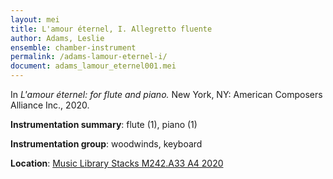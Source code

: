 ```yaml
---
layout: mei
title: L'amour éternel, I. Allegretto fluente
author: Adams, Leslie
ensemble: chamber-instrument
permalink: /adams-lamour-eternel-i/
document: adams_lamour_eternel001.mei
---
```


In *L'amour éternel: for flute and piano.* New York, NY: American Composers Alliance Inc., 2020.

**Instrumentation summary**: flute (1), piano (1)

**Instrumentation group**: woodwinds, keyboard

**Location**: <a href="https://tufts.primo.exlibrisgroup.com/permalink/01TUN_INST/1kc9gia/alma991018698258203851" target="_blank">Music Library Stacks M242.A33 A4 2020</a>
